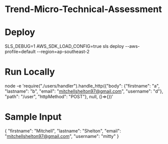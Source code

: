 # Trend-Micro-Technical-Assessment


# Deploy

SLS_DEBUG=1 AWS_SDK_LOAD_CONFIG=true sls deploy --aws-profile=default --region=ap-southeast-2

# Run Locally

node -e 'require("./users/handler").handle_http({"body": {"firstname": "a", "lastname": "b", "email": "mitchellshelton97@gmail.com", "username": "d"}, "path": "/user", "httpMethod": "POST"}, null, ()=>{})'

# Sample Input

{
    "firstname": "Mitchell",
    "lastname": "Shelton",
    "email": "mitchellshelton97@gmail.com",
    "username": "mitty"
}